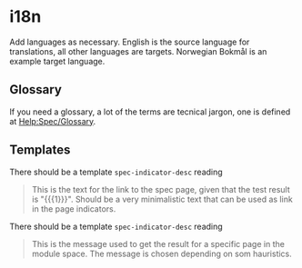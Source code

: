 # i18n

Add languages as necessary. English is the source language for translations,
all other languages are targets. Norwegian Bokmål is an example target language.

## Glossary

If you need a glossary, a lot of the terms are tecnical jargon, one is defined at
[Help:Spec/Glossary](https://www.mediawiki.org/wiki/Help:Spec/Glossary).

## Templates

There should be a template `spec-indicator-desc` reading

> This is the text for the link to the spec page, given that the test result is "{{{1}}}". Should be
>  a very minimalistic text that can be used as link in the page indicators.

There should be a template `spec-indicator-desc` reading

> This is the message used to get the result for a specific page in the module space. The message is
> chosen depending on som hauristics.
